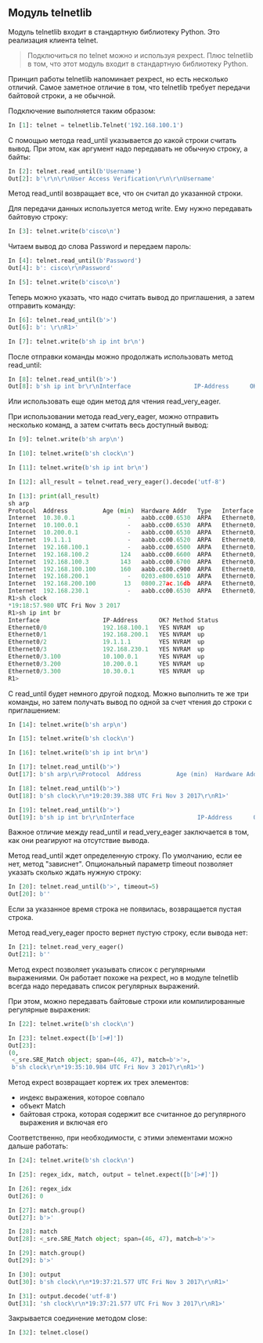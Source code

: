 ## Модуль telnetlib

Модуль telnetlib входит в стандартную библиотеку Python. Это реализация клиента telnet.

> Подключиться по telnet можно и используя pexpect. Плюс telnetlib в том, что этот модуль входит в стандартную библиотеку Python.

Принцип работы telnetlib напоминает pexpect, но есть несколько отличий.
Самое заметное отличие в том, что telnetlib требует передачи байтовой строки, а не обычной.

Подключение выполняется таким образом:
```python
In [1]: telnet = telnetlib.Telnet('192.168.100.1')
```

С помощью метода read_until указывается до какой строки считать вывод.
При этом, как аргумент надо передавать не обычную строку, а байты:
```python
In [2]: telnet.read_until(b'Username')
Out[2]: b'\r\n\r\nUser Access Verification\r\n\r\nUsername'
```

Метод read_until возвращает все, что он считал до указанной строки.

Для передачи данных используется метод write. Ему нужно передавать байтовую строку:
```python
In [3]: telnet.write(b'cisco\n')
```

Читаем вывод до слова Password и передаем пароль:
```python
In [4]: telnet.read_until(b'Password')
Out[4]: b': cisco\r\nPassword'

In [5]: telnet.write(b'cisco\n')
```

Теперь можно указать, что надо считать вывод до приглашения, а затем отправить команду:
```python
In [6]: telnet.read_until(b'>')
Out[6]: b': \r\nR1>'

In [7]: telnet.write(b'sh ip int br\n')

```

После отправки команды можно продолжать использовать метод read_until:
```python
In [8]: telnet.read_until(b'>')
Out[8]: b'sh ip int br\r\nInterface                  IP-Address      OK? Method Status                Protocol\r\nEthernet0/0                192.168.100.1   YES NVRAM  up                    up      \r\nEthernet0/1                192.168.200.1   YES NVRAM  up                    up      \r\nEthernet0/2                19.1.1.1        YES NVRAM  up                    up      \r\nEthernet0/3                192.168.230.1   YES NVRAM  up                    up      \r\nEthernet0/3.100            10.100.0.1      YES NVRAM  up                    up      \r\nEthernet0/3.200            10.200.0.1      YES NVRAM  up                    up      \r\nEthernet0/3.300            10.30.0.1       YES NVRAM  up                    up      \r\nR1>'
```

Или использовать еще один метод для чтения read_very_eager.

При использовании метода read_very_eager, можно отправить несколько команд, а затем считать весь доступный вывод:
```python
In [9]: telnet.write(b'sh arp\n')

In [10]: telnet.write(b'sh clock\n')

In [11]: telnet.write(b'sh ip int br\n')

In [12]: all_result = telnet.read_very_eager().decode('utf-8')

In [13]: print(all_result)
sh arp
Protocol  Address          Age (min)  Hardware Addr   Type   Interface
Internet  10.30.0.1               -   aabb.cc00.6530  ARPA   Ethernet0/3.300
Internet  10.100.0.1              -   aabb.cc00.6530  ARPA   Ethernet0/3.100
Internet  10.200.0.1              -   aabb.cc00.6530  ARPA   Ethernet0/3.200
Internet  19.1.1.1                -   aabb.cc00.6520  ARPA   Ethernet0/2
Internet  192.168.100.1           -   aabb.cc00.6500  ARPA   Ethernet0/0
Internet  192.168.100.2         124   aabb.cc00.6600  ARPA   Ethernet0/0
Internet  192.168.100.3         143   aabb.cc00.6700  ARPA   Ethernet0/0
Internet  192.168.100.100       160   aabb.cc80.c900  ARPA   Ethernet0/0
Internet  192.168.200.1           -   0203.e800.6510  ARPA   Ethernet0/1
Internet  192.168.200.100        13   0800.27ac.16db  ARPA   Ethernet0/1
Internet  192.168.230.1           -   aabb.cc00.6530  ARPA   Ethernet0/3
R1>sh clock
*19:18:57.980 UTC Fri Nov 3 2017
R1>sh ip int br
Interface                  IP-Address      OK? Method Status                Protocol
Ethernet0/0                192.168.100.1   YES NVRAM  up                    up
Ethernet0/1                192.168.200.1   YES NVRAM  up                    up
Ethernet0/2                19.1.1.1        YES NVRAM  up                    up
Ethernet0/3                192.168.230.1   YES NVRAM  up                    up
Ethernet0/3.100            10.100.0.1      YES NVRAM  up                    up
Ethernet0/3.200            10.200.0.1      YES NVRAM  up                    up
Ethernet0/3.300            10.30.0.1       YES NVRAM  up                    up
R1>
```

С read_until будет немного другой подход.
Можно выполнить те же три команды, но затем получать вывод по одной за счет чтения до строки с приглашением:
```python
In [14]: telnet.write(b'sh arp\n')

In [15]: telnet.write(b'sh clock\n')

In [16]: telnet.write(b'sh ip int br\n')

In [17]: telnet.read_until(b'>')
Out[17]: b'sh arp\r\nProtocol  Address          Age (min)  Hardware Addr   Type   Interface\r\nInternet  10.30.0.1               -   aabb.cc00.6530  ARPA   Ethernet0/3.300\r\nInternet  10.100.0.1              -   aabb.cc00.6530  ARPA   Ethernet0/3.100\r\nInternet  10.200.0.1              -   aabb.cc00.6530  ARPA   Ethernet0/3.200\r\nInternet  19.1.1.1                -   aabb.cc00.6520  ARPA   Ethernet0/2\r\nInternet  192.168.100.1           -   aabb.cc00.6500  ARPA   Ethernet0/0\r\nInternet  192.168.100.2         126   aabb.cc00.6600  ARPA   Ethernet0/0\r\nInternet  192.168.100.3         145   aabb.cc00.6700  ARPA   Ethernet0/0\r\nInternet  192.168.100.100       162   aabb.cc80.c900  ARPA   Ethernet0/0\r\nInternet  192.168.200.1           -   0203.e800.6510  ARPA   Ethernet0/1\r\nInternet  192.168.200.100        15   0800.27ac.16db  ARPA   Ethernet0/1\r\nInternet  192.168.230.1           -   aabb.cc00.6530  ARPA   Ethernet0/3\r\nR1>'

In [18]: telnet.read_until(b'>')
Out[18]: b'sh clock\r\n*19:20:39.388 UTC Fri Nov 3 2017\r\nR1>'

In [19]: telnet.read_until(b'>')
Out[19]: b'sh ip int br\r\nInterface                  IP-Address      OK? Method Status                Protocol\r\nEthernet0/0                192.168.100.1   YES NVRAM  up                    up      \r\nEthernet0/1                192.168.200.1   YES NVRAM  up                    up      \r\nEthernet0/2                19.1.1.1        YES NVRAM  up                    up      \r\nEthernet0/3                192.168.230.1   YES NVRAM  up                    up      \r\nEthernet0/3.100            10.100.0.1      YES NVRAM  up                    up      \r\nEthernet0/3.200            10.200.0.1      YES NVRAM  up                    up      \r\nEthernet0/3.300            10.30.0.1       YES NVRAM  up                    up      \r\nR1>'

```

Важное отличие между read_until и read_very_eager заключается в том, как они реагируют на отсутствие вывода.

Метод read_until ждет определенную строку. По умолчанию, если ее нет, метод "зависнет".
Опциональный параметр timeout позволяет указать сколько ждать нужную строку:
```python
In [20]: telnet.read_until(b'>', timeout=5)
Out[20]: b''
```

Если за указанное время строка не появилась, возвращается пустая строка.

Метод read_very_eager просто вернет пустую строку, если вывода нет:
```python
In [21]: telnet.read_very_eager()
Out[21]: b''
```

Метод expect позволяет указывать список с регулярными выражениями.
Он работает похоже на pexpect, но в модуле telnetlib всегда надо передавать список регулярных выражений.

При этом, можно передавать байтовые строки или компилированные регулярные выражения:
```python
In [22]: telnet.write(b'sh clock\n')

In [23]: telnet.expect([b'[>#]'])
Out[23]:
(0,
 <_sre.SRE_Match object; span=(46, 47), match=b'>'>,
 b'sh clock\r\n*19:35:10.984 UTC Fri Nov 3 2017\r\nR1>')
```

Метод expect возвращает кортеж их трех элементов:
* индекс выражения, которое совпало
* объект Match
* байтовая строка, которая содержит все считанное до регулярного  выражения и включая его

Соответственно, при необходимости, с этими элементами можно дальше работать:
```python
In [24]: telnet.write(b'sh clock\n')

In [25]: regex_idx, match, output = telnet.expect([b'[>#]'])

In [26]: regex_idx
Out[26]: 0

In [27]: match.group()
Out[27]: b'>'

In [28]: match
Out[28]: <_sre.SRE_Match object; span=(46, 47), match=b'>'>

In [29]: match.group()
Out[29]: b'>'

In [30]: output
Out[30]: b'sh clock\r\n*19:37:21.577 UTC Fri Nov 3 2017\r\nR1>'

In [31]: output.decode('utf-8')
Out[31]: 'sh clock\r\n*19:37:21.577 UTC Fri Nov 3 2017\r\nR1>'
```

Закрывается соединение методом close:
```python
In [32]: telnet.close()
```

